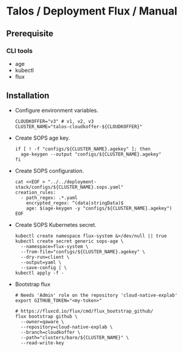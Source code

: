 # Talos / Deployment Flux / Manual

## Prerequisite

### CLI tools

- age
- kubectl
- flux

## Installation

- Configure environment variables.

  ``` shell
  CLOUDKOFFER="v3" # v1, v2, v3
  CLUSTER_NAME="talos-cloudkoffer-${CLOUDKOFFER}"
  ```

- Create SOPS age key.

  ``` shell
  if [ ! -f "configs/${CLUSTER_NAME}.agekey" ]; then
    age-keygen --output "configs/${CLUSTER_NAME}.agekey"
  fi
  ```

- Create SOPS configuration.

  ``` shell
  cat <<EOF > "../../deployment-stack/configs/${CLUSTER_NAME}.sops.yaml"
  creation_rules:
    - path_regex: .*.yaml
      encrypted_regex: ^(data|stringData)$
      age: $(age-keygen -y "configs/${CLUSTER_NAME}.agekey")
  EOF
  ```

- Create SOPS Kubernetes secret.

  ``` shell
  kubectl create namespace flux-system &>/dev/null || true
  kubectl create secret generic sops-age \
    --namespace=flux-system \
    --from-file="configs/${CLUSTER_NAME}.agekey" \
    --dry-run=client \
    --output=yaml \
    --save-config | \
  kubectl apply -f -
  ```

- Bootstrap flux

  ``` shell
  # Needs 'Admin' role on the repository 'cloud-native-explab'
  export GITHUB_TOKEN="<my-token>"

  # https://fluxcd.io/flux/cmd/flux_bootstrap_github/
  flux bootstrap github \
    --owner=qaware \
    --repository=cloud-native-explab \
    --branch=cloudkoffer \
    --path="clusters/bare/${CLUSTER_NAME}" \
    --read-write-key
  ```

